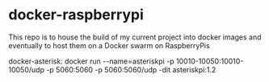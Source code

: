 # docker-raspberrypi

This repo is to house the build of my current project into docker images and eventually to host them on a Docker swarm on RaspberryPis

docker-asterisk:
docker run --name=asteriskpi -p 10010-10050:10010-10050/udp -p 5060:5060 -p 5060:5060/udp -dit asteriskpi:1.2
